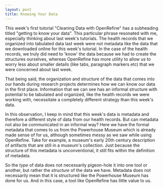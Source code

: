 ```yaml
---
layout: post
title: Knowing Your Data
---
```


This week's first tutorial "Cleaning Data with OpenRefine" has a subheading titled "getting to know your data". This particular phrase resonated with me, especially thinking about last week's tutorials. The health records that we organized into tabulated data last week were not metadata like the data that we downloaded online for this week's tutorial. In the case of the health records, we truly did need to 'know' the data because we had to create the structures ourselves, whereas OpenRefine has more utility to allow us to worry less about smaller details (like tabs, paragraph markers etc) that we were concerned about last week.

That being said, the organization and structure of the data that comes into our hands during research projects determines how we can know our data in the first place. Information that we can see has an informal structure with potential to be tabulated and organized, like the health records we were working with, necessitate a completely different strategy than this week's data. 

In this observation, I keep in mind that this week's data is metadata and therefore a different style of data from our health records. But can metadata not also be communicated in an informal way? Here we have the formal metadata that comes to us from the Powerhouse Museum which is already made sense of for us, although sometimes messy as we saw while using OpenRefine. Take for example, a museum's early 20th century description of artifacts that are still in a museum's collection. Just because the structure of this metadata is unconventional, it still fits within the definition of metadata. 

So the *type* of data does not necessarily pigeon-hole it into one tool or another, but rather the *structure* of the data we have. Metadata does not necessarily mean that it is structured like the Powerhouse Museum has done for us. And in this case, a tool like OpenRefine has little value to us.
